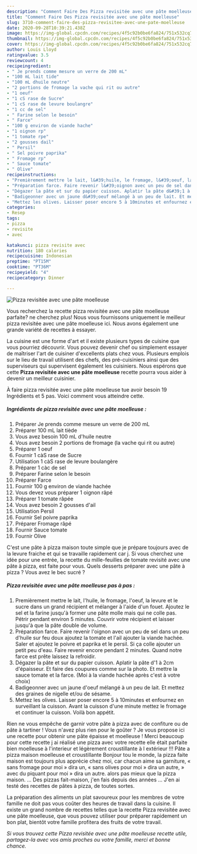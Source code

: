 ```yaml
---
description: "Comment Faire Des Pizza revisitée avec une pâte moelleuse"
title: "Comment Faire Des Pizza revisitée avec une pâte moelleuse"
slug: 3710-comment-faire-des-pizza-revisitee-avec-une-pate-moelleuse
date: 2020-09-28T10:39:21.438Z
image: https://img-global.cpcdn.com/recipes/4f5c92b0be6fa824/751x532cq70/pizza-revisitee-avec-une-pate-moelleuse-photo-principale-de-la-recette.jpg
thumbnail: https://img-global.cpcdn.com/recipes/4f5c92b0be6fa824/751x532cq70/pizza-revisitee-avec-une-pate-moelleuse-photo-principale-de-la-recette.jpg
cover: https://img-global.cpcdn.com/recipes/4f5c92b0be6fa824/751x532cq70/pizza-revisitee-avec-une-pate-moelleuse-photo-principale-de-la-recette.jpg
author: Louis Lloyd
ratingvalue: 3.5
reviewcount: 4
recipeingredient:
- " Je prends comme mesure un verre de 200 mL"
- "100 mL lait tide"
- "100 mL dhuile neutre"
- "2 portions de fromage la vache qui rit ou autre"
- "1 oeuf"
- "1 cS rase de Sucre"
- "1 cS rase de levure boulangre"
- "1 cc de sel"
- " Farine selon le besoin"
- " Farce"
- "100 g environ de viande hache"
- "1 oignon rp"
- "1 tomate rpe"
- "2 gousses dail"
- " Persil"
- " Sel poivre paprika"
- " Fromage rp"
- " Sauce tomate"
- " Olive"
recipeinstructions:
- "Premièrement mettre le lait, l&#39;huile, le fromage, l&#39;oeuf, la levure et le sucre dans un grand récipient et mélanger à l&#39;aide d&#39;un fouet. Ajoutez le sel et la farine jusqu&#39;à former une pâte molle mais qui ne colle pas. Pétrir pendant environ 5 minutes. Couvrir votre récipient et laisser jusqu&#39;à que la pâte double de volume."
- "Préparation farce. Faire revenir l&#39;oignon avec un peu de sel dans un peu d&#39;huile sur feu doux ajoutez la tomate et l&#39;ail ajouter la viande hachée. Saler et ajoutez le poivre et paprika et le persil. Si ça colle ajouter un petit peu d&#39;eau. Faire revenir encore pendant 2 minutes. Quand notre farce est prête laissez la refroidir."
- "Dégazer la pâte et sur du papier cuisson. Aplatir la pâte d&#39;1 à 2cm d&#39;épaisseur. Et faire des coupures comme sur la photo. Et mettre la sauce tomate et la farce. (Moi à la viande hachée après c&#39;est à votre choix)"
- "Badigeonner avec un jaune d&#39;oeuf mélangé à un peu de lait. Et mettez des graines de nigelle et/ou de sésame."
- "Mettez les olives. Laisser poser encore 5 à 10minutes et enfournez en surveillant la cuisson. Avant la cuisson d&#39;une minute mettez le fromage et continuer la cuisson. Voilà bon appétit."
categories:
- Resep
tags:
- pizza
- revisite
- avec

katakunci: pizza revisite avec 
nutrition: 180 calories
recipecuisine: Indonesian
preptime: "PT15M"
cooktime: "PT36M"
recipeyield: "4"
recipecategory: Dinner

---
```



![Pizza revisitée avec une pâte moelleuse](https://img-global.cpcdn.com/recipes/4f5c92b0be6fa824/751x532cq70/pizza-revisitee-avec-une-pate-moelleuse-photo-principale-de-la-recette.jpg)

Vous recherchez la recette pizza revisitée avec une pâte moelleuse parfaite? ne cherchez plus! Nous vous fournissons uniquement le meilleur pizza revisitée avec une pâte moelleuse ici. Nous avons également une grande variété de recettes à essayer.

La cuisine est une forme d'art et il existe plusieurs types de cuisine que vous pourriez découvrir. Vous pouvez devenir chef ou simplement essayer de maîtriser l'art de cuisiner d'excellents plats chez vous. Plusieurs emplois sur le lieu de travail utilisent des chefs, des pré-cuisiniers ainsi que des superviseurs qui supervisent également les cuisiniers. Nous espérons que cette <strong> Pizza revisitée avec une pâte moelleuse </strong> recette pourra vous aider à devenir un meilleur cuisinier.

<!--inarticleads1-->

À faire pizza revisitée avec une pâte moelleuse tue avoir besoin 19 Ingrédients et 5 pas. Voici comment vous atteindre cette.

##### Ingrédients de pizza revisitée avec une pâte moelleuse :

1. Préparer  Je prends comme mesure un verre de 200 mL
1. Préparer 100 mL lait tiède
1. Vous avez besoin 100 mL d&#39;huile neutre
1. Vous avez besoin 2 portions de fromage (la vache qui rit ou autre)
1. Préparer 1 oeuf
1. Fournir 1 càS rase de Sucre
1. Utilisation 1 càS rase de levure boulangère
1. Préparer 1 càc de sel
1. Préparer  Farine selon le besoin
1. Préparer  Farce
1. Fournir 100 g environ de viande hachée
1. Vous devez vous préparer 1 oignon râpé
1. Préparer 1 tomate râpée
1. Vous avez besoin 2 gousses d&#39;ail
1. Utilisation  Persil
1. Fournir  Sel poivre paprika
1. Préparer  Fromage râpé
1. Fournir  Sauce tomate
1. Fournir  Olive


C&#39;est une pâte à pizza maison toute simple que je prépare toujours avec de la levure fraiche et qui se travaille rapidement car j. Si vous cherchez une idée pour une entrée, la recette du mille-feuilles de tomate revisité avec une pâte à pizza, est faite pour vous. Quels desserts préparer avec une pâte à pizza ? Vous avez le bec sucré ? 

<!--inarticleads2-->

##### Pizza revisitée avec une pâte moelleuse pas à pas :

1. Premièrement mettre le lait, l&#39;huile, le fromage, l&#39;oeuf, la levure et le sucre dans un grand récipient et mélanger à l&#39;aide d&#39;un fouet. Ajoutez le sel et la farine jusqu&#39;à former une pâte molle mais qui ne colle pas. Pétrir pendant environ 5 minutes. Couvrir votre récipient et laisser jusqu&#39;à que la pâte double de volume.
1. Préparation farce. Faire revenir l&#39;oignon avec un peu de sel dans un peu d&#39;huile sur feu doux ajoutez la tomate et l&#39;ail ajouter la viande hachée. Saler et ajoutez le poivre et paprika et le persil. Si ça colle ajouter un petit peu d&#39;eau. Faire revenir encore pendant 2 minutes. Quand notre farce est prête laissez la refroidir.
1. Dégazer la pâte et sur du papier cuisson. Aplatir la pâte d&#39;1 à 2cm d&#39;épaisseur. Et faire des coupures comme sur la photo. Et mettre la sauce tomate et la farce. (Moi à la viande hachée après c&#39;est à votre choix)
1. Badigeonner avec un jaune d&#39;oeuf mélangé à un peu de lait. Et mettez des graines de nigelle et/ou de sésame.
1. Mettez les olives. Laisser poser encore 5 à 10minutes et enfournez en surveillant la cuisson. Avant la cuisson d&#39;une minute mettez le fromage et continuer la cuisson. Voilà bon appétit.


Rien ne vous empêche de garnir votre pâte à pizza avec de confiture ou de pâte à tartiner ! Vous n&#39;avez plus rien pour le goûter ? Je vous propose ici une recette pour obtenir une pâte épaisse et moelleuse ! Merci beaucoup pour cette recette j ai réalisé une pizza avec votre recette elle était parfaite bien moelleuse à l&#39;interieur et légèrement croustillante à l extérieur !!! Pâte a pizza maison moelleuse et croustillante Bonjour tou le monde, la pizza faite maison est toujours plus apprécie chez moi, car chacun aime sa garniture, « sans fromage pour moi » dira un, « sans olives pour moi » dira un autre, » avec du piquant pour moi » dira un autre. alors pas mieux que la pizza maison. … Des pizzas fait-maison, j&#39;en fais depuis des années … J&#39;en ai testé des recettes de pâtes à pizza, de toutes sortes. 

<!--inarticleads1-->

<p>
La préparation des aliments un plat savoureux pour les membres de votre famille ne doit pas vous coûter des heures de travail dans la cuisine. Il existe un grand nombre de recettes telles que la recette Pizza revisitée avec une pâte moelleuse, que vous pouvez utiliser pour préparer rapidement un bon plat, bientôt votre famille profitera des fruits de votre travail.
</p>

<p>
<i>Si vous trouvez cette Pizza revisitée avec une pâte moelleuse recette utile, partagez-la avec vos amis proches ou votre famille, merci et bonne chance.</i>
</p>
